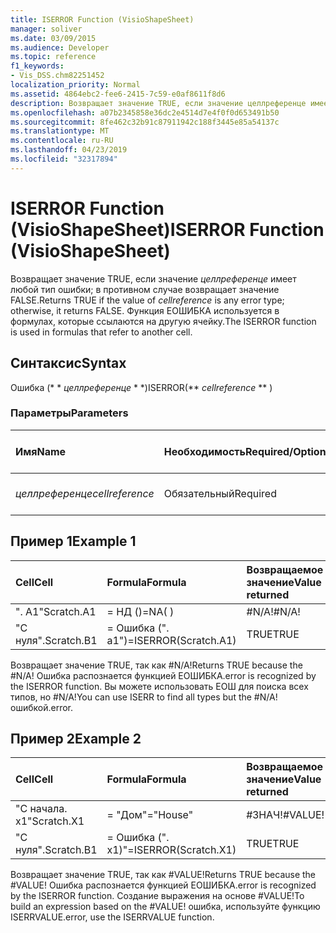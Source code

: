 ```yaml
---
title: ISERROR Function (VisioShapeSheet)
manager: soliver
ms.date: 03/09/2015
ms.audience: Developer
ms.topic: reference
f1_keywords:
- Vis_DSS.chm82251452
localization_priority: Normal
ms.assetid: 4864ebc2-fee6-2415-7c59-e0af8611f8d6
description: Возвращает значение TRUE, если значение целлреференце имеет любой тип ошибки; в противном случае возвращает значение FALSE. Функция ЕОШИБКА используется в формулах, которые ссылаются на другую ячейку.
ms.openlocfilehash: a07b2345858e36dc2e4514d7e4f0f0d653491b50
ms.sourcegitcommit: 8fe462c32b91c87911942c188f3445e85a54137c
ms.translationtype: MT
ms.contentlocale: ru-RU
ms.lasthandoff: 04/23/2019
ms.locfileid: "32317894"
---
```

# <a name="iserror-function-visioshapesheet"></a><span data-ttu-id="69310-104">ISERROR Function (VisioShapeSheet)</span><span class="sxs-lookup"><span data-stu-id="69310-104">ISERROR Function (VisioShapeSheet)</span></span>

<span data-ttu-id="69310-105">Возвращает значение TRUE, если значение _целлреференце_ имеет любой тип ошибки; в противном случае возвращает значение FALSE.</span><span class="sxs-lookup"><span data-stu-id="69310-105">Returns TRUE if the value of  _cellreference_ is any error type; otherwise, it returns FALSE.</span></span> <span data-ttu-id="69310-106">Функция ЕОШИБКА используется в формулах, которые ссылаются на другую ячейку.</span><span class="sxs-lookup"><span data-stu-id="69310-106">The ISERROR function is used in formulas that refer to another cell.</span></span> 
  
## <a name="syntax"></a><span data-ttu-id="69310-107">Синтаксис</span><span class="sxs-lookup"><span data-stu-id="69310-107">Syntax</span></span>

<span data-ttu-id="69310-108">Ошибка (\* \* *целлреференце* \* \*)</span><span class="sxs-lookup"><span data-stu-id="69310-108">ISERROR(\*\* *cellreference* \*\* )</span></span> 
  
### <a name="parameters"></a><span data-ttu-id="69310-109">Параметры</span><span class="sxs-lookup"><span data-stu-id="69310-109">Parameters</span></span>

|<span data-ttu-id="69310-110">**Имя**</span><span class="sxs-lookup"><span data-stu-id="69310-110">**Name**</span></span>|<span data-ttu-id="69310-111">**Необходимость**</span><span class="sxs-lookup"><span data-stu-id="69310-111">**Required/Optional**</span></span>|<span data-ttu-id="69310-112">**Тип данных**</span><span class="sxs-lookup"><span data-stu-id="69310-112">**Data Type**</span></span>|<span data-ttu-id="69310-113">**Описание**</span><span class="sxs-lookup"><span data-stu-id="69310-113">**Description**</span></span>|
|:-----|:-----|:-----|:-----|
| <span data-ttu-id="69310-114">_целлреференце_</span><span class="sxs-lookup"><span data-stu-id="69310-114">_cellreference_</span></span> <br/> |<span data-ttu-id="69310-115">Обязательный</span><span class="sxs-lookup"><span data-stu-id="69310-115">Required</span></span>  <br/> |<span data-ttu-id="69310-116">**String**</span><span class="sxs-lookup"><span data-stu-id="69310-116">**String**</span></span> <br/> |<span data-ttu-id="69310-117">Ссылка на ячейку.</span><span class="sxs-lookup"><span data-stu-id="69310-117">Reference to a cell.</span></span>  <br/> |
   
## <a name="example-1"></a><span data-ttu-id="69310-118">Пример 1</span><span class="sxs-lookup"><span data-stu-id="69310-118">Example 1</span></span>

|<span data-ttu-id="69310-119">**Cell**</span><span class="sxs-lookup"><span data-stu-id="69310-119">**Cell**</span></span>|<span data-ttu-id="69310-120">**Formula**</span><span class="sxs-lookup"><span data-stu-id="69310-120">**Formula**</span></span>|<span data-ttu-id="69310-121">**Возвращаемое значение**</span><span class="sxs-lookup"><span data-stu-id="69310-121">**Value returned**</span></span>|
|:-----|:-----|:-----|
|<span data-ttu-id="69310-122">". A1"</span><span class="sxs-lookup"><span data-stu-id="69310-122">Scratch.A1</span></span>  <br/> |<span data-ttu-id="69310-123">= НД ()</span><span class="sxs-lookup"><span data-stu-id="69310-123">=NA( )</span></span>  <br/> |<span data-ttu-id="69310-124">#N/A!</span><span class="sxs-lookup"><span data-stu-id="69310-124">#N/A!</span></span>  <br/> |
|<span data-ttu-id="69310-125">"С нуля".</span><span class="sxs-lookup"><span data-stu-id="69310-125">Scratch.B1</span></span>  <br/> |<span data-ttu-id="69310-126">= Ошибка (". a1")</span><span class="sxs-lookup"><span data-stu-id="69310-126">=ISERROR(Scratch.A1)</span></span>  <br/> |<span data-ttu-id="69310-127">TRUE</span><span class="sxs-lookup"><span data-stu-id="69310-127">TRUE</span></span>  <br/> |
   
<span data-ttu-id="69310-128">Возвращает значение TRUE, так как #N/A!</span><span class="sxs-lookup"><span data-stu-id="69310-128">Returns TRUE because the #N/A!</span></span> <span data-ttu-id="69310-129">Ошибка распознается функцией ЕОШИБКА.</span><span class="sxs-lookup"><span data-stu-id="69310-129">error is recognized by the ISERROR function.</span></span> <span data-ttu-id="69310-130">Вы можете использовать ЕОШ для поиска всех типов, но #N/A!</span><span class="sxs-lookup"><span data-stu-id="69310-130">You can use ISERR to find all types but the #N/A!</span></span> <span data-ttu-id="69310-131">ошибкой.</span><span class="sxs-lookup"><span data-stu-id="69310-131">error.</span></span>
  
## <a name="example-2"></a><span data-ttu-id="69310-132">Пример 2</span><span class="sxs-lookup"><span data-stu-id="69310-132">Example 2</span></span>

|<span data-ttu-id="69310-133">**Cell**</span><span class="sxs-lookup"><span data-stu-id="69310-133">**Cell**</span></span>|<span data-ttu-id="69310-134">**Formula**</span><span class="sxs-lookup"><span data-stu-id="69310-134">**Formula**</span></span>|<span data-ttu-id="69310-135">**Возвращаемое значение**</span><span class="sxs-lookup"><span data-stu-id="69310-135">**Value returned**</span></span>|
|:-----|:-----|:-----|
|<span data-ttu-id="69310-136">"С начала. x1"</span><span class="sxs-lookup"><span data-stu-id="69310-136">Scratch.X1</span></span>  <br/> |<span data-ttu-id="69310-137">= "Дом"</span><span class="sxs-lookup"><span data-stu-id="69310-137">="House"</span></span>  <br/> |<span data-ttu-id="69310-138">#ЗНАЧ!</span><span class="sxs-lookup"><span data-stu-id="69310-138">#VALUE!</span></span>  <br/> |
|<span data-ttu-id="69310-139">"С нуля".</span><span class="sxs-lookup"><span data-stu-id="69310-139">Scratch.B1</span></span>  <br/> |<span data-ttu-id="69310-140">= Ошибка (". x1)"</span><span class="sxs-lookup"><span data-stu-id="69310-140">=ISERROR(Scratch.X1)</span></span>  <br/> |<span data-ttu-id="69310-141">TRUE</span><span class="sxs-lookup"><span data-stu-id="69310-141">TRUE</span></span>  <br/> |
   
<span data-ttu-id="69310-142">Возвращает значение TRUE, так как #VALUE!</span><span class="sxs-lookup"><span data-stu-id="69310-142">Returns TRUE because the #VALUE!</span></span> <span data-ttu-id="69310-143">Ошибка распознается функцией ЕОШИБКА.</span><span class="sxs-lookup"><span data-stu-id="69310-143">error is recognized by the ISERROR function.</span></span> <span data-ttu-id="69310-144">Создание выражения на основе #VALUE!</span><span class="sxs-lookup"><span data-stu-id="69310-144">To build an expression based on the #VALUE!</span></span> <span data-ttu-id="69310-145">ошибка, используйте функцию ISERRVALUE.</span><span class="sxs-lookup"><span data-stu-id="69310-145">error, use the ISERRVALUE function.</span></span>
  


